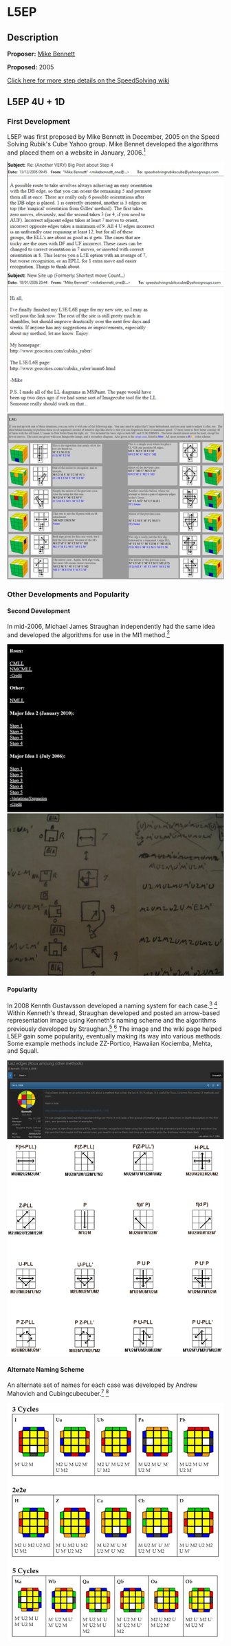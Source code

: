 # L5EP

## Description

**Proposer:** [Mike Bennett](CubingContributors/MethodDevelopers.md#bennett-mike)

**Proposed:** 2005

[Click here for more step details on the SpeedSolving wiki](https://www.speedsolving.com/wiki/index.php/L5E#L5EP)

## L5EP 4U + 1D

### First Development

L5EP was first proposed by Mike Bennett in December, 2005 on the Speed Solving Rubik's Cube Yahoo group. Mike Bennet developed the algorithms and placed them on a website in January, 2006.[<sup>1</sup>][1]

![](img/L5EP/Bennett1.png)
![](img/L5EP/Bennett2.png)
![](img/L5EP/Bennett3.png)

### Other Developments and Popularity

#### Second Development

In mid-2006, Michael James Straughan independently had the same idea and developed the algorithms for use in the MI1 method.[<sup>2</sup>][2]

![](img/L5EP/Straughan1.png)
![](img/L5EP/Straughan2.png)

#### Popularity

In 2008 Kennth Gustavsson developed a naming system for each case.[<sup>3</sup>][3] [<sup>4</sup>][4] Within Kenneth's thread, Straughan developed and posted an arrow-based representation image using Kenneth's naming scheme and the algorithms previously developed by Straughan.[<sup>5</sup>][5] [<sup>6</sup>][6] The image and the wiki page helped L5EP gain some popularity, eventually making its way into various methods. Some example methods include ZZ-Portico, Hawaiian Kociemba, Mehta, and Squall.

![](img/L5EP/Kenneth.png)
![](img/L5EP/Straughan3.png)

#### Alternate Naming Scheme

An alternate set of names for each case was developed by Andrew Mahovich and Cubingcubecuber.[<sup>7</sup>][7] [<sup>8</sup>][8]

![](img/L5EP/AlternateNames.png)

[1]: https://web.archive.org/web/20090807121113/http:/geocities.com/cubiks_ruber/msm6.html
[2]: https://web.archive.org/web/20110224050936/http://athefre.110mb.com/
[3]: https://www.speedsolving.com/threads/last-edges-roux-amoung-other-methods.6754/post-91969
[4]: https://www.speedsolving.com/wiki/index.php/L5E#Semi-advanced_system
[5]: https://i140.photobucket.com/albums/r25/Athefre/L5EFinal.png
[6]: https://www.speedsolving.com/threads/last-edges-roux-amoung-other-methods.6754/post-100400
[7]: https://docs.google.com/document/d/1kb4JFX2WY5mh0gchb9gkbI-RoINaFfX5w0i4VJ1z5ek/edit
[8]: https://www.speedsolving.com/threads/quest-for-sub-10-hawaiian-kociemba-new-directions.76602/post-1376723